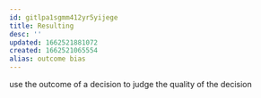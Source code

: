 ```yaml
---
id: gitlpa1sgmm412yr5yijege
title: Resulting
desc: ''
updated: 1662521881072
created: 1662521065554
alias: outcome bias
---
```


use the outcome of a decision to judge the quality of the decision